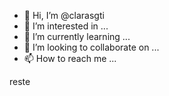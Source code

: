 - 👋 Hi, I’m @clarasgti
- 👀 I’m interested in ...
- 🌱 I’m currently learning ...
- 💞️ I’m looking to collaborate on ...
- 📫 How to reach me ...

<!---
clarasgti/clarasgti is a ✨ special ✨ repository because its `README.md` (this file) appears on your GitHub profile.
You can click the Preview link to take a look at your changes.
--->
reste
